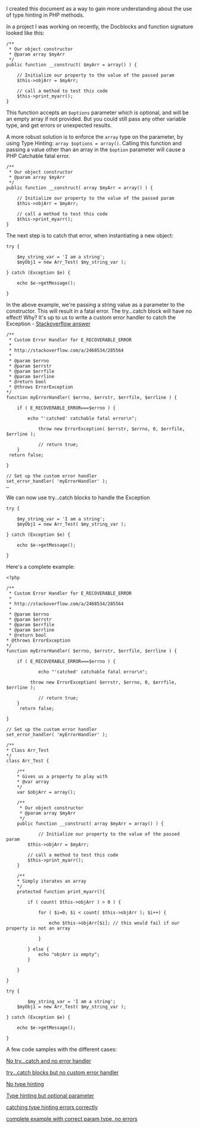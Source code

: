 I created this document as a way to gain more understanding about the use of type hinting in PHP methods.

In a project I was working on recently, the Docblocks and function signature looked like this:

	/**
	 * Our object constructor
	 * @param array $myArr
	 */
	public function __construct( $myArr = array() ) {

        // Initialize our property to the value of the passed param
		$this->objArr = $myArr;

		// call a method to test this code
		$this->print_myarr();
	}

This function accepts an `$options` parameter which is optional, and will be an empty array if not provided. But you could still pass any other variable type, and get errors or unexpected results.

A more robust solution is to enforce the `array` type on the parameter, by using Type Hinting: `array $options = array()`. Calling this function and passing a value other than an array in the `$option` parameter will cause a PHP Catchable fatal error.

	/**
	 * Our object constructor
	 * @param array $myArr
	 */
	public function __construct( array $myArr = array() ) {

        // Initialize our property to the value of the passed param
		$this->objArr = $myArr;

		// call a method to test this code
		$this->print_myarr();
	}

The next step is to catch that error, when instantiating a new object:

	try {

		$my_string_var = 'I am a string';
		$myObj1 = new Arr_Test( $my_string_var );

	} catch (Exception $e) {

		echo $e->getMessage();

	}

In the above example, we're passing a string value as a parameter to the constructor. This will result in a fatal error. The try…catch block will have no effect! Why? It's up to us to write a custom error handler to catch the Exception - [Stackoverflow answer](http://stackoverflow.com/a/2468534/285564 "go to stackoverflow")

	/**
 	 * Custom Error Handler for E_RECOVERABLE_ERROR
	 *
	 * http://stackoverflow.com/a/2468534/285564
	 *
	 * @param $errno
	 * @param $errstr
	 * @param $errfile
 	 * @param $errline
 	 * @return bool
	 * @throws ErrorException
 	*/
	function myErrorHandler( $errno, $errstr, $errfile, $errline ) {

		if ( E_RECOVERABLE_ERROR===$errno ) {

			echo "'catched' catchable fatal error\n";

    			throw new ErrorException( $errstr, $errno, 0, $errfile, $errline );

    			// return true;
 	 	}
 	 return false;

	}

	// Set up the custom error handler
	set_error_handler( 'myErrorHandler' );
	…
	
We can now use try…catch blocks to handle the Exception

	try {

		$my_string_var = 'I am a string';
		$myObj1 = new Arr_Test( $my_string_var );

	} catch (Exception $e) {

		echo $e->getMessage();

	}
	
Here's a complete example:

	<?php

	/**
 	 * Custom Error Handler for E_RECOVERABLE_ERROR
	 *
	 * http://stackoverflow.com/a/2468534/285564
 	 *
 	 * @param $errno
	 * @param $errstr
	 * @param $errfile
	 * @param $errline
	 * @return bool
 	* @throws ErrorException
 	*/
	function myErrorHandler( $errno, $errstr, $errfile, $errline ) {

		if ( E_RECOVERABLE_ERROR===$errno ) {

    			echo "'catched' catchable fatal error\n";

   			 throw new ErrorException( $errstr, $errno, 0, $errfile, $errline );

    			// return true;
  		}
 		 return false;

	}

	// Set up the custom error handler
	set_error_handler( 'myErrorHandler' );

	/**
 	* Class Arr_Test
 	*/
	class Arr_Test {

		/**
	 	* Gives us a property to play with
	 	* @var array
		*/
		var $objArr = array();

		/**
		 * Our object constructor
		 * @param array $myArr
		 */
		public function __construct( array $myArr = array() ) {

        		// Initialize our property to the value of the passed param
			$this->objArr = $myArr;

			// call a method to test this code
			$this->print_myarr();
		}

		/**
	 	* Simply iterates an array
	 	*/
		protected function print_myarr(){

			if ( count( $this->objArr ) > 0 ) {

				for ( $i=0; $i < count( $this->objArr ); $i++) {

					echo $this->objArr[$i]; // this would fail if our property is not an array

				}

			} else {
				echo "objArr is empty";
			}			

		}

	}

	try {

    		$my_string_var = 'I am a string';
		$myObj1 = new Arr_Test( $my_string_var );

	} catch (Exception $e) {

		echo $e->getMessage();

	}

A few code samples with the different cases:

[No try…catch and no error handler](https://gist.github.com/pdewouters/6550105)

[try…catch blocks but no custom error handler](https://gist.github.com/pdewouters/6550083)

[No type hinting](https://gist.github.com/pdewouters/6550033)

[Type hinting but optional parameter](https://gist.github.com/pdewouters/6550014)

[catching type hinting errors correctly](https://gist.github.com/pdewouters/6549934)

[complete example with correct param type, no errors](https://gist.github.com/pdewouters/6549885)

